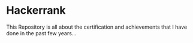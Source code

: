 # Hackerrank
This Repository is all about the certification and achievements that I have done in the past few years...
